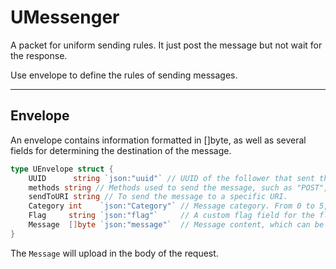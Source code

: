 # UMessenger

A packet for uniform sending rules. It just post the message but not wait for the response.

Use envelope to define the rules of sending messages.

---

## Envelope

An envelope contains information formatted in []byte, as well as several fields for determining the destination of the message.

```go
type UEnvelope struct {
	UUID      string `json:"uuid"` // UUID of the follower that sent the message
	methods string // Methods used to send the message, such as "POST", "GET", etc.
	sendToURI string // To send the message to a specific URI.
	Category int    `json:"Category"` // Message category. From 0 to 5, representing result, fatal, error, warn, info, and debug respectively.
	Flag     string `json:"flag"`     // A custom flag field for the flag. Can be null.
	Message  []byte `json:"message"`  // Message content, which can be a string or a byte array.
}
```

The `Message` will upload in the body of the request.